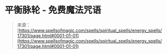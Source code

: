 <!--yml

category: 未分类

date: 2024-06-12 18:58:17

-->

# 平衡脉轮 - 免费魔法咒语

> 来源：[https://www.spellsofmagic.com/spells/spiritual_spells/energy_spells/17301/page.html#0001-01-01](https://www.spellsofmagic.com/spells/spiritual_spells/energy_spells/17301/page.html#0001-01-01)
